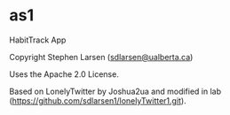 # as1
HabitTrack App

Copyright Stephen Larsen (sdlarsen@ualberta.ca)

Uses the Apache 2.0 License.

Based on LonelyTwitter by Joshua2ua and modified in lab (https://github.com/sdlarsen1/lonelyTwitter1.git).
